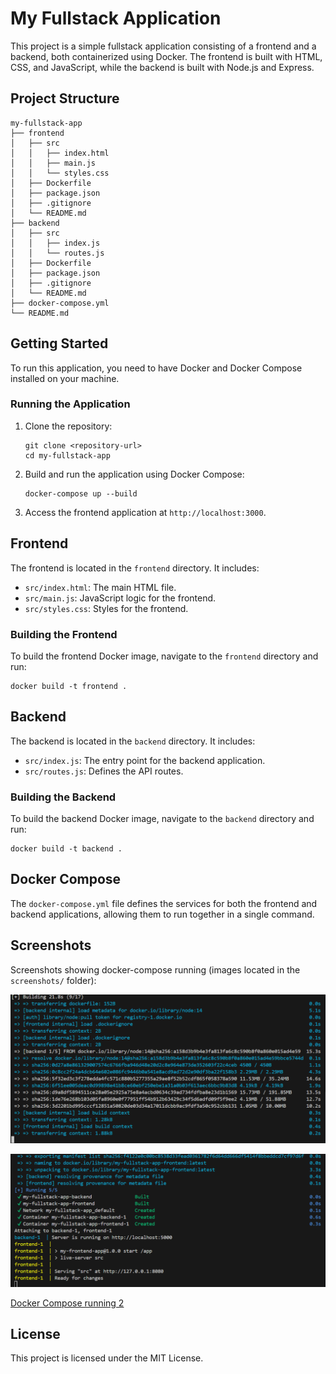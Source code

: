 # My Fullstack Application

This project is a simple fullstack application consisting of a frontend and a backend, both containerized using Docker. The frontend is built with HTML, CSS, and JavaScript, while the backend is built with Node.js and Express.

## Project Structure

```
my-fullstack-app
├── frontend
│   ├── src
│   │   ├── index.html
│   │   ├── main.js
│   │   └── styles.css
│   ├── Dockerfile
│   ├── package.json
│   ├── .gitignore
│   └── README.md
├── backend
│   ├── src
│   │   ├── index.js
│   │   └── routes.js
│   ├── Dockerfile
│   ├── package.json
│   ├── .gitignore
│   └── README.md
├── docker-compose.yml
└── README.md
```

## Getting Started

To run this application, you need to have Docker and Docker Compose installed on your machine.

### Running the Application

1. Clone the repository:
   ```
   git clone <repository-url>
   cd my-fullstack-app
   ```

2. Build and run the application using Docker Compose:
   ```
   docker-compose up --build
   ```

3. Access the frontend application at `http://localhost:3000`.

## Frontend

The frontend is located in the `frontend` directory. It includes:

- `src/index.html`: The main HTML file.
- `src/main.js`: JavaScript logic for the frontend.
- `src/styles.css`: Styles for the frontend.

### Building the Frontend

To build the frontend Docker image, navigate to the `frontend` directory and run:
```
docker build -t frontend .
```

## Backend

The backend is located in the `backend` directory. It includes:

- `src/index.js`: The entry point for the backend application.
- `src/routes.js`: Defines the API routes.

### Building the Backend

To build the backend Docker image, navigate to the `backend` directory and run:
```
docker build -t backend .
```

## Docker Compose

The `docker-compose.yml` file defines the services for both the frontend and backend applications, allowing them to run together in a single command.

## Screenshots

Screenshots showing docker-compose running (images located in the `screenshots/` folder):

![Docker Compose running 1](screenshots/image.png)

![Docker Compose running 2](screenshots/image2.png)

[Docker Compose running 2](screenshots/image3.png)




## License

This project is licensed under the MIT License.